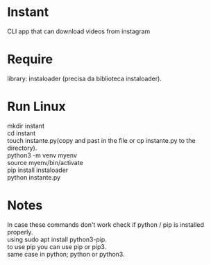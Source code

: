 # Instant
CLI app that can download videos from instagram 

# Require

library: instaloader (precisa da biblioteca instaloader).

# Run Linux

mkdir instant<br>
cd instant<br>
touch instante.py(copy and past in the file or cp instante.py to the directory).<br>
python3 -m venv myenv<br>
source myenv/bin/activate<br>
pip install instaloader<br>
python instante.py<br>

# Notes

In case these commands don't work check if python / pip is installed properly.<br>
using sudo apt install python3-pip.	<br>
to use pip you can use pip or pip3.<br>
same case in python; python or python3.<br>

